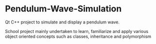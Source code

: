 # Pendulum-Wave-Simulation
Qt C++ project to simulate and display a pendulum wave. 

School project mainly undertaken to learn, familiarize and apply various object oriented concepts such as classes, inheritance and polymorphism
